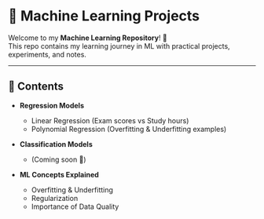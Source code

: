 # 🧠 Machine Learning Projects  

Welcome to my **Machine Learning Repository**! 🚀  
This repo contains my learning journey in ML with practical projects, experiments, and notes.  

---

## 📌 Contents  

- **Regression Models**  
  - Linear Regression (Exam scores vs Study hours)  
  - Polynomial Regression (Overfitting & Underfitting examples)  

- **Classification Models**  
  - (Coming soon 🚧)  

- **ML Concepts Explained**  
  - Overfitting & Underfitting  
  - Regularization  
  - Importance of Data Quality 

